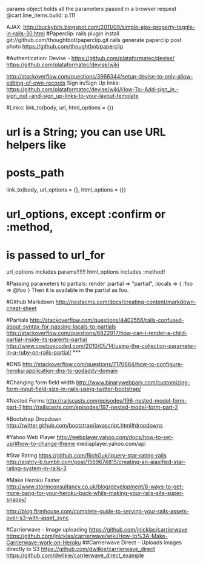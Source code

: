 params object holds all the parameters passed in a browser request
@cart.line_items.build: p.111

AJAX: http://buckybits.blogspot.com/2011/09/simple-ajax-property-toggle-in-rails-30.html
#Paperclip:
rails plugin install git://github.com/thoughtbot/paperclip.git
rails generate paperclip post photo
https://github.com/thoughtbot/paperclip

#Authentication:
Devise - https://github.com/plataformatec/devise/
https://github.com/plataformatec/devise/wiki

http://stackoverflow.com/questions/3966344/setup-devise-to-only-allow-editing-of-own-records
Sign in/Sign Up links: https://github.com/plataformatec/devise/wiki/How-To:-Add-sign_in,-sign_out,-and-sign_up-links-to-your-layout-template


#Links:
link_to(body, url, html_options = {})
  # url is a String; you can use URL helpers like
  # posts_path

link_to(body, url_options = {}, html_options = {})
  # url_options, except :confirm or :method,
  # is passed to url_for

url_options includes params!!!!!! html_options includes :method!

#Passing parameters to partials:
render :partial => "partial", :locals => { :foo => @foo }
Then it is available in the partial as foo.

#Github Markdown
http://nestacms.com/docs/creating-content/markdown-cheat-sheet

#Partials
http://stackoverflow.com/questions/4402556/rails-confused-about-syntax-for-passing-locals-to-partials
http://stackoverflow.com/questions/6822917/how-can-i-render-a-child-partial-inside-its-parents-partial
http://www.cowboycoded.com/2010/05/14/using-the-collection-parameter-in-a-ruby-on-rails-partial/  ***

#DNS
http://stackoverflow.com/questions/7170664/how-to-configure-heroku-application-dns-to-godaddy-domain

#Changing form field width
http://www.binarywebpark.com/customizing-form-input-field-size-in-rails-using-twitter-bootstrap/

#Nested Forms
http://railscasts.com/episodes/196-nested-model-form-part-1
http://railscasts.com/episodes/197-nested-model-form-part-2

#Bootstrap Dropdown
http://twitter.github.com/bootstrap/javascript.html#dropdowns

#Yahoo Web Player
http://webplayer.yahoo.com/docs/how-to-set-up/#how-to-change-theme
mediaplayer.yahoo.com/api

#Star Rating
https://github.com/RichGuk/jquery-star-rating-rails
http://eighty-b.tumblr.com/post/1569674815/creating-an-ajaxified-star-rating-system-in-rails-3

#Make Heroku Faster
http://www.stormconsultancy.co.uk/blog/development/6-ways-to-get-more-bang-for-your-heroku-buck-while-making-your-rails-site-super-snappy/

http://blog.firmhouse.com/complete-guide-to-serving-your-rails-assets-over-s3-with-asset_sync

#Carrierwave - Image uploading
https://github.com/jnicklas/carrierwave
https://github.com/jnicklas/carrierwave/wiki/How-to%3A-Make-Carrierwave-work-on-Heroku
##Carrierwave Direct - Uploads images directly to S3
https://github.com/dwilkie/carrierwave_direct
https://github.com/dwilkie/carrierwave_direct_example